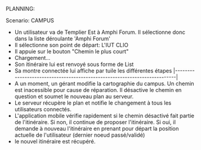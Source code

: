 PLANNING:

Scenario: CAMPUS

- Un utilisateur va de Templier Est à Amphi Forum. Il sélectionne donc dans la liste déroulante 'Amphi Forum'
- Il sélectionne son point de départ: L'IUT CLIO
- Il appuie sur le bouton "Chemin le plus court"
- Chargement...
- Son itinéraire lui est renvoyé sous forme de List
- Sa montre connectée lui affiche par tuile les différentes étapes
|--------------------------------------------------------------------------|
- A un moment, un gérant modifie la cartographie du campus. Un chemin est inacessible pour cause de réparation.
Il désactive le chemin en question et soumet le nouveau plan au serveur.
- Le serveur récupère le plan et notifie le changement à tous les utilisateurs connectés.
- L'application mobile vérifie rapidement si le chemin désactivé fait partie de l'itinéraire. Si non, il continue de proposer l'itinéraire.
Si oui, il demande à nouveau l'itinéraire en prenant pour départ la position actuelle de l'utilisateur (dernier noeud passé/validé)
- le nouvel itinéraire est récupéré.
